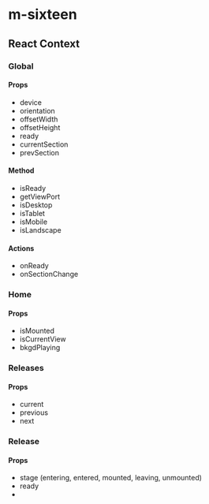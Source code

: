 # m-sixteen

## React Context

### Global

#### Props

- device
- orientation
- offsetWidth
- offsetHeight
- ready
- currentSection
- prevSection

#### Method

- isReady
- getViewPort
- isDesktop
- isTablet
- isMobile
- isLandscape

#### Actions

- onReady
- onSectionChange

### Home

#### Props

- isMounted
- isCurrentView
- bkgdPlaying

### Releases

#### Props

- current
- previous
- next

### Release

#### Props

- stage (entering, entered, mounted, leaving, unmounted)
- ready
-
